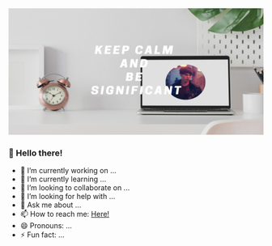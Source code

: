 <img src="https://github.com/ijoseff/ijoseff.github.io/blob/master/assets/img/portfolio/significant.png?raw=true" width="1000" height="250" />

### 👋 Hello there!

- 🔭 I’m currently working on ...
- 🌱 I’m currently learning ...
- 👯 I’m looking to collaborate on ...
- 🤔 I’m looking for help with ...
- 💬 Ask me about ...
- 📫 How to reach me: <a href="https://ijoseff.github.io/">Here!</a>
- 😄 Pronouns: ...
- ⚡ Fun fact: ...

